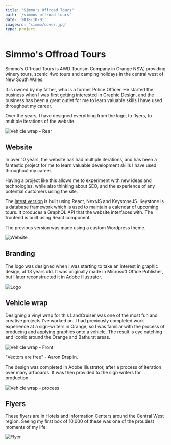 ```yaml
---
title: "Simmo's Offroad Tours"
path: '/simmos-offroad-tours'
date: '2018-10-01'
imagesrc: 'simmo/cover.jpg'
type: project
---
```


# Simmo's Offroad Tours

Simmo's Offroad Tours is 4WD Tourism Company in Orange NSW, providing winery tours, scenic 4wd tours and camping holidays in the central west of New South Wales.

It is owned by my father, who is a former Police Officer. He started the business when I was first getting interested in Graphic Design, and the business has been a great outlet for me to learn valuable skills I have used throughout my career.

Over the years, I have designed everything from the logo, to flyers, to multiple iterations of the website.

![Vehicle wrap - Rear](https://files.nathansimpson.design/portfolio/simmo/wrap_back.jpg 'Vehicle wrap - Rear')

## Website

In over 10 years, the website has had multiple iterations, and has been a fantastic project for me to learn valuable development skills I have used throughout my career.

Having a project like this allows me to experiment with new ideas and technologies, while also thinking about SEO, and the experience of any potential customers using the site.

The [latest version](https://simmosoffroadtours.com) is built using React, NextJS and KeystoneJS. Keystone is a database framework which is used to maintain a calendar of upcoming tours. It produces a GraphQL API that the website interfaces with. The frontend is built using React component.

The previous version was made using a custom Wordpress theme.

![Website](https://files.nathansimpson.design/portfolio/simmo/simmos-website.jpg 'Website')

## Branding

The logo was designed when I was starting to take an interest in graphic design, at 13 years old. It was originally made in Microsoft Office Publisher, but I later reconstructed it in Adobe Illustrator.

![Logo](https://files.nathansimpson.design/portfolio/simmo/logo.jpg 'Logo')

## Vehicle wrap

Designing a vinyl wrap for this LandCruiser was one of the most fun and creative projects I've worked on. I had previously completed work experience at a sign-writers in Orange, so I was familiar with the process of producing and applying graphics onto a vehicle. The result is eye catching and iconic around the Orange and Bathurst areas.

![Vehicle wrap - Front](https://files.nathansimpson.design/portfolio/simmo/wrap_front.jpg 'Vehicle wrap - Front')

"Vectors are free" - Aaron Draplin.

The design was completed in Adobe Illustrator, after a process of iteration over many artboards. It was then provided to the sign writers for production.

![Vehicle wrap - process](https://files.nathansimpson.design/portfolio/simmo/wrap_process.jpg 'Vehicle wrap - process')

## Flyers

These flyers are in Hotels and Information Centers around the Central West region. Seeing my first box of 10,000 of these was one of the proudest moments of my life.

![Flyer](https://files.nathansimpson.design/portfolio/simmo/flyer.png 'Flyer')
